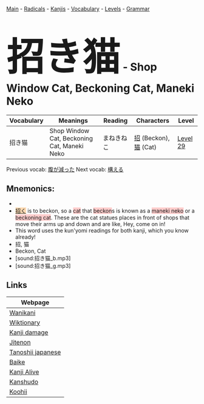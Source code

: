 <style> bigfont {font-size: 100px}</style>
[Main](../README.md) -
[Radicals](../radicals.md) -
[Kanjis](../kanjis.md) -
[Vocabulary](../vocabulary.md) -
[Levels](../levels.md) -
[Grammar](../grammar.md)
# <bigfont> 招き猫</bigfont> - Shop Window Cat, Beckoning Cat, Maneki Neko 

| Vocabulary | Meanings | Reading | Characters | Level |
| --- | --- | --- | --- | --- |
| 招き猫 | Shop Window Cat, Beckoning Cat, Maneki Neko | まねきねこ |  [招](../kanjis/招.md) (Beckon), [猫](../kanjis/猫.md) (Cat) | [Level 29](../levels/wk_level29.md) |

Previous vocab: [腹が減った](腹が減った.md) Next vocab: [構える](構える.md) 

## Mnemonics:

* 
* <span style="background-color:#fed8b1"> [招く](https://jisho.org/search/招く)</span> is to beckon, so a <span style="background-color:#ffcccb"> cat</span> that <span style="background-color:#ffcccb"> beckon</span>s is known as a <span style="background-color:#ffcccb"> maneki neko</span> or a <span style="background-color:#ffcccb"> beckoning cat</span>. These are the cat statues places in front of shops that move their arms up and down and are like, Hey, come on in!
* This word uses the kun'yomi readings for both kanji, which you know already!
* 招, 猫
* Beckon, Cat
* [sound:招き猫_b.mp3]
* [sound:招き猫_g.mp3]


## Links 

| Webpage |
| --- |
| [Wanikani          ](https://www.wanikani.com/kanji/招き猫) |
| [Wiktionary        ](https://en.wiktionary.org/wiki/招き猫) |
| [Kanji damage      ](http://www.kanjidamage.com/kanji/search?utf8=✓&q=招き猫) |
| [Jitenon           ](https://jitenon.com/kanji/招き猫) |
| [Tanoshii japanese ](https://www.tanoshiijapanese.com/dictionary/kanji.cfm?k=招き猫) |
| [Baike             ](https://baike.baidu.com/item/招き猫) |
| [Kanji Alive       ](https://app.kanjialive.com/招き猫) |
| [Kanshudo          ](https://www.kanshudo.com/searchmn?q=招き猫) |
| [Koohii            ](https://kanji.koohii.com/study/kanji/招き猫) |
